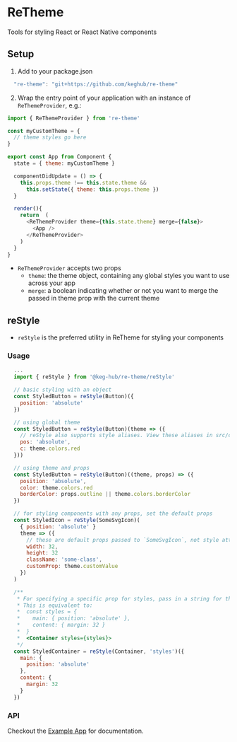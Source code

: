 # ReTheme
Tools for styling React or React Native components

## Setup
1. Add to your package.json

  ```js
    "re-theme": "git+https://github.com/keghub/re-theme"
  ```

2. Wrap the entry point of your application with an instance of `ReThemeProvider`, e.g.:
```js
import { ReThemeProvider } from 're-theme'

const myCustomTheme = { 
  // theme styles go here 
}

export const App from Component {
  state = { theme: myCustomTheme }

  componentDidUpdate = () => {
    this.props.theme !== this.state.theme &&
      this.setState({ theme: this.props.theme })
  }

  render(){
    return  (
      <ReThemeProvider theme={this.state.theme} merge={false}>
        <App />
      </ReThemeProvider>
    )
  }
}
```
  * `ReThemeProvider` accepts two props
    * `theme`: the theme object, containing any global styles you want to use across your app
    * `merge`: a boolean indicating whether or not you want to merge the passed in theme prop with the current theme

## reStyle
* `reStyle` is the preferred utility in ReTheme for styling your components

### Usage
```js
  ...
  import { reStyle } from '@keg-hub/re-theme/reStyle'

  // basic styling with an object
  const StyledButton = reStyle(Button)({
    position: 'absolute'
  })

  // using global theme
  const StyledButton = reStyle(Button)(theme => ({
    // reStyle also supports style aliases. View these aliases in src/constants/ruleHelpers.js
    pos: 'absolute',
    c: theme.colors.red
  }))

  // using theme and props
  const StyledButton = reStyle(Button)((theme, props) => ({
    position: 'absolute',
    color: theme.colors.red
    borderColor: props.outline || theme.colors.borderColor
  })

  // for styling components with any props, set the default props
  const StyledIcon = reStyle(SomeSvgIcon)(
    { position: 'absolute' }
    theme => ({
      // these are default props passed to `SomeSvgIcon`, not style attributes
      width: 32,
      height: 32
      className: 'some-class',
      customProp: theme.customValue
    })
  )

  /**
   * For specifying a specific prop for styles, pass in a string for the 2nd argument.
   * This is equivalent to: 
   *  const styles = {
   *    main: { position: 'absolute' },
   *    content: { margin: 32 }
   *  }
   *  <Container styles={styles}>
   */
  const StyledContainer = reStyle(Container, 'styles')({
    main: {
      position: 'absolute'
    },
    content: {
      margin: 32
    }
  })
```


### API
Checkout the [Example App](https://keghub.github.io/re-theme/) for documentation.
